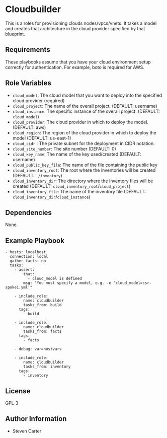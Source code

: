 Cloudbuilder
=========

This is a roles for provisioning clouds nodes/vpcs/vnets.  It takes a model and creates that architecture in the cloud provider specified by that blueprint.

Requirements
------------

These playbooks assume that you have your cloud environment setup correctly for authentication.  For example, boto is required for AWS.

Role Variables
--------------

- `cloud_model`: The cloud model that you want to deploy into the specified cloud provider (required)
- `cloud_project`: The name of the overall project. (DEFAULT: username)
- `cloud_instance`: The specific instance of the overall project. (DEFAULT: `cloud_model`)
- `cloud_provider`: The cloud provider in which to deploy the model. (DEFAULT: aws)
- `cloud_region`: The region of the cloud provider in which to deploy the model (DEFAULT: us-east-1)
- `cloud_cidr` : The private subnet for the deployment in CIDR notation.
- `cloud_site_number`: The site number (DEFAULT: 0)
- `cloud_key_name`: The name of the key used/created (DEFAULT: username)
- `cloud_public_key_file`: The name of the file containing the public key
- `cloud_inventory_root`: The root where the inventories will be created (DEFAULT: `./inventory`)
- `cloud_inventory_dir`: The directory where the inventory files will be created (DEFAULT: `cloud_inventory_root`/`cloud_project`)
- `cloud_inventory_file`: The name of the inventory file (DEFAULT: `cloud_inventory_dir`/`cloud_instance`)

Dependencies
------------

None.

Example Playbook
----------------

    - hosts: localhost
      connection: local
      gather_facts: no
      tasks:
        - assert:
            that:
              - cloud_model is defined
            msg: "You must specify a model, e.g. -e 'cloud_model=csr-spoke1.yml'"

        - include_role:
            name: cloudbuilder
            tasks_from: build
          tags:
            - build

        - include_role:
            name: cloudbuilder
            tasks_from: facts
          tags:
            - facts

        - debug: var=hostvars

        - include_role:
            name: cloudbuilder
            tasks_from: inventory
          tags:
            - inventory

License
-------

GPL-3

Author Information
------------------

- Steven Carter
